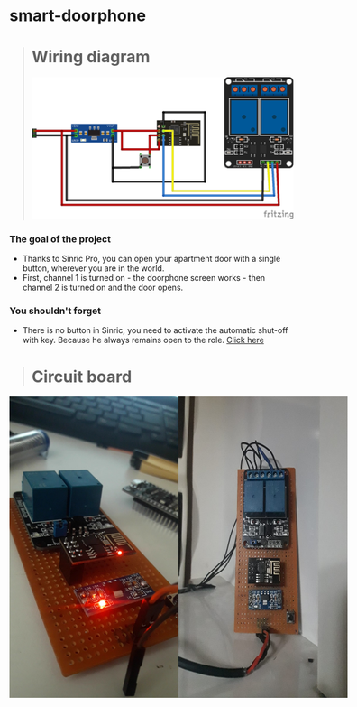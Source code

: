 # smart-doorphone

># Wiring diagram
>![Untitled Sketch 3_bb](https://raw.githubusercontent.com/equlibrino/smart-doorphone/main/image/door.png)

### The goal of the project
- Thanks to Sinric Pro, you can open your apartment door with a single button, wherever you are in the world.
- First, channel 1 is turned on - the doorphone screen works - then channel 2 is turned on and the door opens.

### You shouldn't forget
- There is no button in Sinric, you need to activate the automatic shut-off with key.
Because he always remains open to the role.
[Click here](image/auto_off.png)

># Circuit board
<div style="display: flex;">
  <img src="https://raw.githubusercontent.com/equlibrino/smart-doorphone/main/image/card.jpg" alt="circuit board" style="width: 300px; height: auto;"/>
  <img src="https://raw.githubusercontent.com/equlibrino/smart-doorphone/main/image/card2.jpg" alt="circuit board" style="width: 300px; height: auto;"/>
</div>
